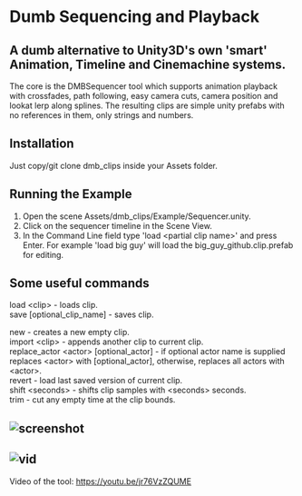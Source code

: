 # Dumb Sequencing and Playback
A dumb alternative to Unity3D's own 'smart' Animation, Timeline and Cinemachine systems.
----
The core is the DMBSequencer tool which supports animation playback with crossfades, path following, easy camera cuts, camera position and lookat lerp along splines. The resulting clips are simple unity prefabs with no references in them, only strings and numbers.

Installation
----
Just copy/git clone dmb_clips inside your Assets folder.

Running the Example
----
1) Open the scene Assets/dmb_clips/Example/Sequencer.unity. 
2) Click on the sequencer timeline in the Scene View. 
3) In the Command Line field type 'load \<partial clip name\>' and press Enter. For example 'load big guy' will load the big_guy_github.clip.prefab for editing.

Some useful commands
----
load \<clip\> - loads clip.  
save \[optional_clip_name\] - saves clip.  

new - creates a new empty clip.  
import \<clip\> - appends another clip to current clip.  
replace_actor \<actor\> [optional_actor] - if optional actor name is supplied replaces \<actor\> with [optional_actor], otherwise, replaces all actors with \<actor\>.  
revert - load last saved version of current clip.  
shift \<seconds\> - shifts clip samples with \<seconds\> seconds.  
trim - cut any empty time at the clip bounds.  

![screenshot](https://i.imgur.com/sHUU5de.png)
----
![vid](https://i.imgur.com/Ft3AgNi.gif)
----
Video of the tool: https://youtu.be/jr76VzZQUME
